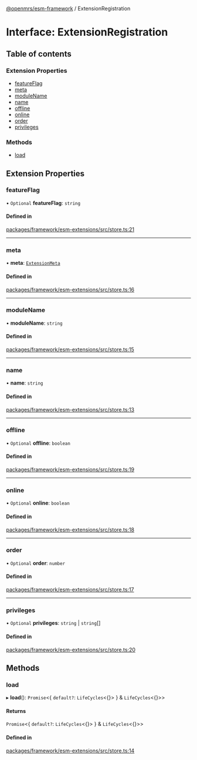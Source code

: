 [@openmrs/esm-framework](../API.md) / ExtensionRegistration

# Interface: ExtensionRegistration

## Table of contents

### Extension Properties

- [featureFlag](ExtensionRegistration.md#featureflag)
- [meta](ExtensionRegistration.md#meta)
- [moduleName](ExtensionRegistration.md#modulename)
- [name](ExtensionRegistration.md#name)
- [offline](ExtensionRegistration.md#offline)
- [online](ExtensionRegistration.md#online)
- [order](ExtensionRegistration.md#order)
- [privileges](ExtensionRegistration.md#privileges)

### Methods

- [load](ExtensionRegistration.md#load)

## Extension Properties

### featureFlag

• `Optional` **featureFlag**: `string`

#### Defined in

[packages/framework/esm-extensions/src/store.ts:21](https://github.com/its-kios09/openmrs-esm-core/blob/main/packages/framework/esm-extensions/src/store.ts#L21)

___

### meta

• **meta**: [`ExtensionMeta`](ExtensionMeta.md)

#### Defined in

[packages/framework/esm-extensions/src/store.ts:16](https://github.com/its-kios09/openmrs-esm-core/blob/main/packages/framework/esm-extensions/src/store.ts#L16)

___

### moduleName

• **moduleName**: `string`

#### Defined in

[packages/framework/esm-extensions/src/store.ts:15](https://github.com/its-kios09/openmrs-esm-core/blob/main/packages/framework/esm-extensions/src/store.ts#L15)

___

### name

• **name**: `string`

#### Defined in

[packages/framework/esm-extensions/src/store.ts:13](https://github.com/its-kios09/openmrs-esm-core/blob/main/packages/framework/esm-extensions/src/store.ts#L13)

___

### offline

• `Optional` **offline**: `boolean`

#### Defined in

[packages/framework/esm-extensions/src/store.ts:19](https://github.com/its-kios09/openmrs-esm-core/blob/main/packages/framework/esm-extensions/src/store.ts#L19)

___

### online

• `Optional` **online**: `boolean`

#### Defined in

[packages/framework/esm-extensions/src/store.ts:18](https://github.com/its-kios09/openmrs-esm-core/blob/main/packages/framework/esm-extensions/src/store.ts#L18)

___

### order

• `Optional` **order**: `number`

#### Defined in

[packages/framework/esm-extensions/src/store.ts:17](https://github.com/its-kios09/openmrs-esm-core/blob/main/packages/framework/esm-extensions/src/store.ts#L17)

___

### privileges

• `Optional` **privileges**: `string` \| `string`[]

#### Defined in

[packages/framework/esm-extensions/src/store.ts:20](https://github.com/its-kios09/openmrs-esm-core/blob/main/packages/framework/esm-extensions/src/store.ts#L20)

## Methods

### load

▸ **load**(): `Promise`<{ `default?`: `LifeCycles`<{}\>  } & `LifeCycles`<{}\>\>

#### Returns

`Promise`<{ `default?`: `LifeCycles`<{}\>  } & `LifeCycles`<{}\>\>

#### Defined in

[packages/framework/esm-extensions/src/store.ts:14](https://github.com/its-kios09/openmrs-esm-core/blob/main/packages/framework/esm-extensions/src/store.ts#L14)
